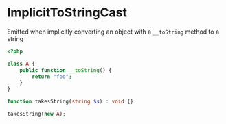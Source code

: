 # ImplicitToStringCast

Emitted when implicitly converting an object with a `__toString` method to a string

```php
<?php

class A {
    public function __toString() {
        return "foo";
    }
}

function takesString(string $s) : void {}

takesString(new A);
```

